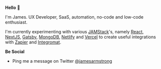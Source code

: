 **Hello** 👋

I'm James. UX Developer, SaaS, automation, no-code and low-code enthusiast.

I'm currently experimenting with various [JAMStack](https://jamstack.org)'s, namely [React](https://reactjs.org/), [NextJS](https://nextjs.org/), [Gatsby](https://www.gatsbyjs.com/), [MongoDB](https://www.mongodb.com/), [Netlify](https://www.netlify.com/) and [Vercel](https://vercel.com/) to create useful integrations with [Zapier](https://zapier.com/) and [Integromat](https://www.integromat.com/en).

**Be Social**

- Ping me a message on Twitter [@jamesarmstrong](https://twitter.com/jamesarmstrong)
